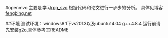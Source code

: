 #openmvo
主要是学习[rpg_svo](https://github.com/uzh-rpg/rpg_svo) 根据代码和论文进行一步步的分析。
具体见博客[fengbing.net](http://www.fengbing.net)

##环境
测试环境：windows8.1下vs2013以及ubuntu14.04 g++4.8.4
运行前请先安装[g2o](https://github.com/RainerKuemmerle/g2o.git),具体参考其README
